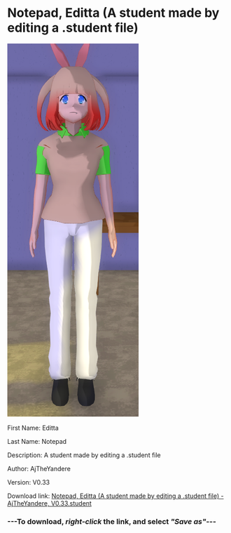 # Notepad, Editta (A student made by editing a .student file)

<img src = "https://raw.githubusercontent.com/Arbiter1223/Daigaku-Gurashi-Custom-Students/master/Students/Files/Notepad%2C%20Editta%20(A%20student%20made%20by%20editing%20a%20.student%20file).png">

First Name: Editta

Last Name: Notepad

Description: A student made by editing a .student file

Author: AjTheYandere

Version: V0.33

Download link: <a href="https://raw.githubusercontent.com/Arbiter1223/Daigaku-Gurashi-Custom-Students/master/Students/Files/Notepad%2C%20Editta%20(A%20student%20made%20by%20editing%20a%20.student%20file)%20-%20AjTheYandere%2C%20V0.33.student">Notepad, Editta (A student made by editing a .student file) - AjTheYandere, V0.33.student</a>

### ---**To download, _right-click_ the link, and select _"Save as"_**---
